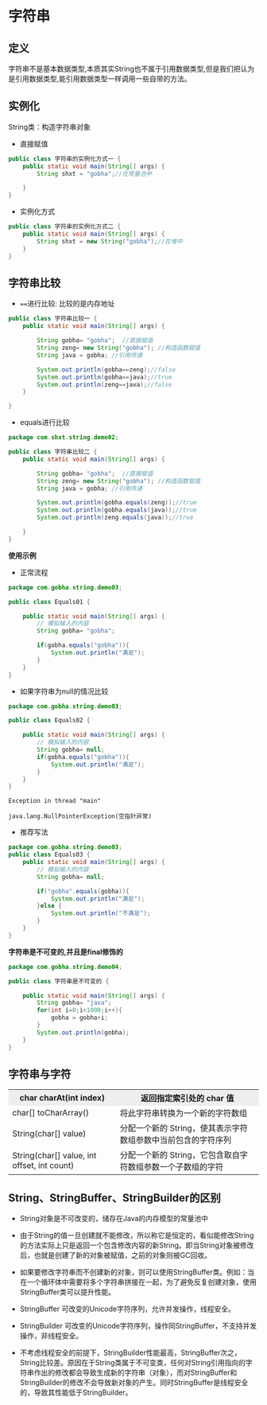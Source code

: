 # 字符串

## 定义

字符串不是基本数据类型,本质其实String也不属于引用数据类型,但是我们把认为是引用数据类型,能引用数据类型一样调用一些自带的方法。

## 实例化

String类：构造字符串对象

- 直接赋值

```java
public class 字符串的实例化方式一 {
    public static void main(String[] args) {
        String shxt = "gobha";//在常量池中

    }
}
```

- 实例化方式

```java
public class 字符串的实例化方式二 {
    public static void main(String[] args) {
        String shxt = new String("gobha");//在堆中
    }
}
```

## 字符串比较

 - `==`进行比较: 比较的是内存地址

```java
public class 字符串比较一 {
    public static void main(String[] args) {

        String gobha= "gobha";  //直接赋值
        String zeng= new String("gobha"); //构造函数赋值
        String java = gobha; //引用传递

        System.out.println(gobha==zeng);//false
        System.out.println(gobha==java);//true
        System.out.println(zeng==java);//false
    }

}
```

 - equals进行比较

```java
package com.shxt.string.demo02;

public class 字符串比较二 {
    public static void main(String[] args) {

        String gobha= "gobha";  //直接赋值
        String zeng= new String("gobha"); //构造函数赋值
        String java = gobha; //引用传递

        System.out.println(gobha.equals(zeng));//true
        System.out.println(gobha.equals(java));//true
        System.out.println(zeng.equals(java));//true

    }
}
```

**使用示例**

- 正常流程

```java
package com.gobha.string.demo03;

public class Equals01 {

    public static void main(String[] args) {
        // 模拟输入的内容
        String gobha= "gobha";

        if(gobha.equals("gobha")){
            System.out.println("满足");
        }
    }
}
```

- 如果字符串为null的情况比较

```java
package com.gobha.string.demo03;

public class Equals02 {

    public static void main(String[] args) {
        // 模拟输入的内容
        String gobha= null;
        if(gobha.equals("gobha")){
            System.out.println("满足");
        }
    }
}
```
`Exception in thread "main" `

`java.lang.NullPointerException(空指针异常)`

- 推荐写法

```java
package com.gobha.string.demo03;
public class Equals03 {
    public static void main(String[] args) {
        // 模拟输入的内容
        String gobha= null;

        if("gobha".equals(gobha)){
            System.out.println("满足");
        }else {
            System.out.println("不满足");
        }
    }
}
```

**字符串是不可变的,并且是final修饰的**

```java
package com.gobha.string.demo04;

public class 字符串是不可变的 {

    public static void main(String[] args) {
        String gobha= "java";
        for(int i=0;i<1000;i++){
            gobha = gobha+i;
        }
        System.out.println(gobha);
    }
}
```

## 字符串与字符

<table>
  <tr>
  	<th bgcolor=#eeeeee>char charAt(int index)</th>
  	<th bgcolor=#eeeeee>返回指定索引处的 char 值</th>
  </tr>
  <tr>
    <td>char[] toCharArray()</td>
    <td>将此字符串转换为一个新的字符数组</td>
  </tr>
  <tr>
    <td>String(char[] value)</td>
    <td>分配一个新的 String，使其表示字符数组参数中当前包含的字符序列</td>
  </tr>
  <tr>
    <td>String(char[] value, int offset, int count)</td>
    <td>分配一个新的 String，它包含取自字符数组参数一个子数组的字符</td>
  </tr>
</table>

## String、StringBuffer、StringBuilder的区别

- String对象是不可改变的，储存在Java的内存模型的常量池中

- 由于String的值一旦创建就不能修改，所以称它是恒定的，看似能修改String的方法实际上只是返回一个包含修改内容的新String。即当String对象被修改后，也就是创建了新的对象被赋值，之前的对象则被GC回收。

- 如果要修改字符串而不创建新的对象，则可以使用StringBuffer类。例如：当在一个循环体中需要将多个字符串拼接在一起，为了避免反复创建对象，使用StringBuffer类可以提升性能。

- StringBuffer 可改变的Unicode字符序列，允许并发操作，线程安全。

- StringBuilder 可改变的Unicode字符序列，操作同StringBuffer，不支持并发操作，非线程安全。

- 不考虑线程安全的前提下，StringBuilder性能最高，StringBuffer次之，String比较差。原因在于String类属于不可变类，任何对String引用指向的字符串作出的修改都会导致生成新的字符串（对象），而对StringBuffer和StringBuilder的修改不会导致新对象的产生。同时StringBuffer是线程安全的，导致其性能低于StringBuilder。